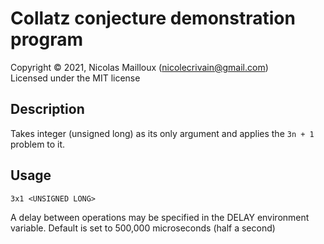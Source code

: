 # Collatz conjecture demonstration program
Copyright © 2021, Nicolas Mailloux (<nicolecrivain@gmail.com>)
<br>
Licensed under the MIT license

## Description
Takes integer (unsigned long) as its only argument and applies the `3n + 1` problem to it.
## Usage
```
3x1 <UNSIGNED LONG>
```
A delay between operations may be specified in the DELAY environment variable.
Default is set to 500,000 microseconds (half a second)
